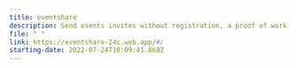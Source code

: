 ```yaml
---
title: eventshare
description: Send events invites without registration, a proof of work
file: " "
link: https://eventshare-24c.web.app/#/
starting-date: 2022-07-24T10:09:41.868Z
---
```

